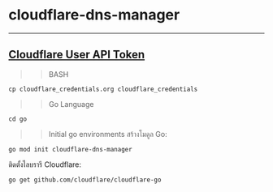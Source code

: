 # cloudflare-dns-manager
---
[Cloudflare User API Token](https://dash.cloudflare.com/profile/api-tokens)
---

>> BASH
```
cp cloudflare_credentials.org cloudflare_credentials
```

>> Go Language
```
cd go
```
>> Initial go environments
สร้างโมดูล Go:
```
go mod init cloudflare-dns-manager
```
ติดตั้งไลบรารี Cloudflare:
```
go get github.com/cloudflare/cloudflare-go
```